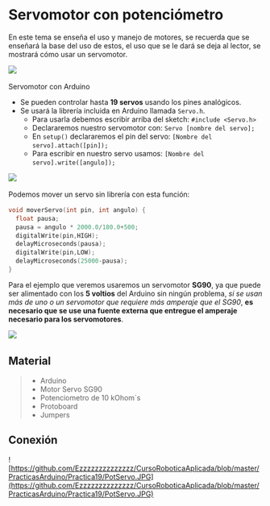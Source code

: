 # Servomotor con potenciómetro

En este tema se enseña el uso y manejo de motores, se recuerda que se enseñará la base del uso de estos, el uso que se le dará se deja al lector, se mostrará cómo usar un servomotor.

![](https://encrypted-tbn0.gstatic.com/images?q=tbn:ANd9GcS7sVfi8mBSa5pGMxjgoF0jNtTX8cPWpp8nlcfMCEKY01AN7fP7iQ&s)

Servomotor con Arduino
- Se pueden controlar hasta **19 servos** usando los pines analógicos.
- Se usará la librería incluida en Arduino llamada ``Servo.h``.
  + Para usarla debemos escribir arriba del sketch: ``#include <Servo.h>``
  + Declararemos nuestro servomotor con: ``Servo [nombre del servo];``
  + En ``setup()`` declararemos el pin del servo: ``[Nombre del servo].attach([pin]);``
  + Para escribir en nuestro servo usamos: ``[Nombre del servo].write([angulo]);``

![](https://encrypted-tbn0.gstatic.com/images?q=tbn:ANd9GcSh-bozdY4IIYBPh6SGEK-tc-A1e_9gdSBh71aVkVnvKyLemlZN&s)

Podemos mover un servo sin librería con esta función:
```c
void moverServo(int pin, int angulo) {
  float pausa;
  pausa = angulo * 2000.0/180.0+500;
  digitalWrite(pin,HIGH);
  delayMicroseconds(pausa);
  digitalWrite(pin,LOW);
  delayMicroseconds(25000-pausa);
}
```
Para el ejemplo que veremos usaremos un servomotor **SG90**, ya que puede ser alimentado con los **5 voltios** del Arduino sin ningún problema, _si se usan más de uno o un servomotor que requiere más amperaje que el SG90_, **es necesario que se use una fuente externa que entregue el amperaje necesario para los servomotores**.

![](https://encrypted-tbn0.gstatic.com/images?q=tbn:ANd9GcSYNwqtMKx3JNWYgDcQOznvh-Rmd6x-5QNyMZy2n4GvDavozVEL&s)

## Material 
> - Arduino
> - Motor Servo SG90
> - Potenciometro de 10 kOhom´s
> - Protoboard
> - Jumpers

## Conexión
![https://github.com/Ezzzzzzzzzzzzzz/CursoRoboticaAplicada/blob/master/PracticasArduino/Practica19/PotServo.JPG](https://github.com/Ezzzzzzzzzzzzzz/CursoRoboticaAplicada/blob/master/PracticasArduino/Practica19/PotServo.JPG)
<!--stackedit_data:
eyJoaXN0b3J5IjpbMTYwNzk5NzgzMSw1ODMwNzg1NzldfQ==
-->